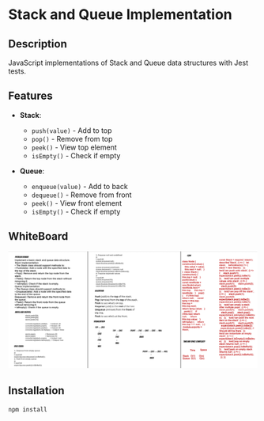 # Stack and Queue Implementation

## Description
JavaScript implementations of Stack and Queue data structures with Jest tests.

## Features
- **Stack**:
  - `push(value)` - Add to top
  - `pop()` - Remove from top
  - `peek()` - View top element
  - `isEmpty()` - Check if empty

- **Queue**:
  - `enqueue(value)` - Add to back
  - `dequeue()` - Remove from front
  - `peek()` - View front element
  - `isEmpty()` - Check if empty

## WhiteBoard
![Stack WhiteBoard](https://github.com/osamaaAlmahameed/challenges-and-data-structures./blob/main/Stack-and-Queue-lmplementation/Stack-WhiteBoard.png?raw=true)


## Installation
```bash
npm install
